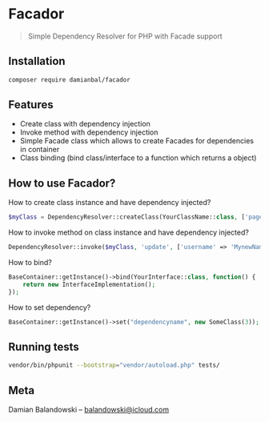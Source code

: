 # Facador
> Simple Dependency Resolver for PHP with Facade support

## Installation

```sh
composer require damianbal/facador
```

## Features
* Create class with dependency injection
* Invoke method with dependency injection
* Simple Facade class which allows to create Facades for dependencies in container
* Class binding (bind class/interface to a function which returns a object)

## How to use Facador?

How to create class instance and have dependency injected?
```php
$myClass = DependencyResolver::createClass(YourClassName::class, ['page' => 3]);
```

How to invoke method on class instance and have dependency injected?
```php
DependencyResolver::invoke($myClass, 'update', ['username' => 'MynewName']);
```

How to bind?
```php
BaseContainer::getInstance()->bind(YourInterface::class, function() {
    return new InterfaceImplementation();
});
```

How to set dependency?
```php
BaseContainer::getInstance()->set("dependencyname", new SomeClass(3));
```

## Running tests

```sh
vendor/bin/phpunit --bootstrap="vendor/autoload.php" tests/
```

## Meta

Damian Balandowski – balandowski@icloud.com